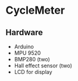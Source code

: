 # CycleMeter

## Hardware
- Arduino
- MPU 9520
- BMP280 (two)
- Hall effect sensor (two)
- LCD for display
